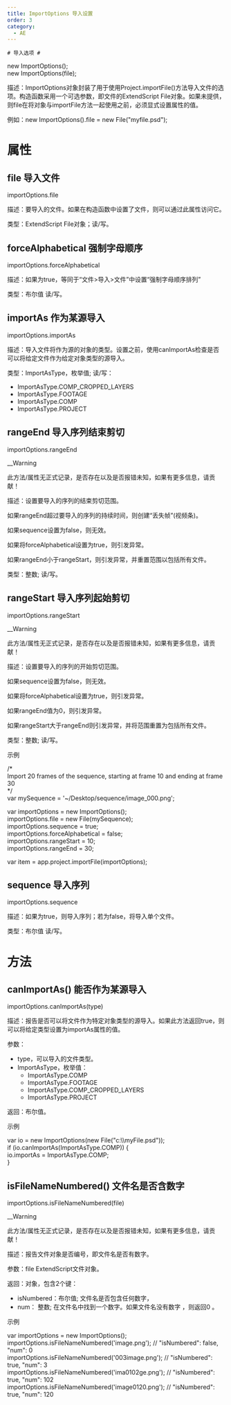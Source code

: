```yaml
---
title: ImportOptions 导入设置
order: 3
category:
  - AE
---
```

    # 导入选项 #

new ImportOptions();  
new ImportOptions(file);

描述：ImportOptions对象封装了用于使用Project.importFile()方法导入文件的选项。构造函数采用一个可选参数，即文件的ExtendScript
File对象。如果未提供，则file在将对象与importFile方法一起使用之前，必须显式设置属性的值。

例如：new ImportOptions().file = new File("myfile.psd");

# 属性 #

## file 导入文件 #

importOptions.file

描述：要导入的文件。如果在构造函数中设置了文件，则可以通过此属性访问它。

类型：ExtendScript File对象；读/写。

## forceAlphabetical 强制字母顺序 #

importOptions.forceAlphabetical

描述：如果为true，等同于“文件>导入>文件”中设置“强制字母顺序排列”

类型：布尔值 读/写。

## importAs 作为某源导入 #

importOptions.importAs

描述：导入文件将作为源的对象的类型。设置之前，使用canImportAs检查是否可以将给定文件作为给定对象类型的源导入。

类型：ImportAsType，枚举值; 读/写：

  * ImportAsType.COMP_CROPPED_LAYERS
  * ImportAsType.FOOTAGE
  * ImportAsType.COMP
  * ImportAsType.PROJECT

## rangeEnd 导入序列结束剪切 #

importOptions.rangeEnd

__Warning

此方法/属性无正式记录，是否存在以及是否报错未知，如果有更多信息，请贡献！

描述：设置要导入的序列的结束剪切范围。

如果rangeEnd超过要导入的序列的持续时间，则创建“丢失帧”(视频条)。

如果sequence设置为false，则无效。

如果将forceAlphabetical设置为true，则引发异常。

如果rangeEnd小于rangeStart，则引发异常，并重置范围以包括所有文件。

类型：整数; 读/写。

## rangeStart 导入序列起始剪切 #

importOptions.rangeStart

__Warning

此方法/属性无正式记录，是否存在以及是否报错未知，如果有更多信息，请贡献！

描述：设置要导入的序列的开始剪切范围。

如果sequence设置为false，则无效。

如果将forceAlphabetical设置为true，则引发异常。

如果rangeEnd值为0，则引发异常。

如果rangeStart大于rangeEnd则引发异常，并将范围重置为包括所有文件。

类型：整数; 读/写。

示例

/*  
Import 20 frames of the sequence, starting at frame 10 and ending at frame 30  
*/  
var mySequence = '~/Desktop/sequence/image_000.png';

var importOptions = new ImportOptions();  
importOptions.file = new File(mySequence);  
importOptions.sequence = true;  
importOptions.forceAlphabetical = false;  
importOptions.rangeStart = 10;  
importOptions.rangeEnd = 30;

var item = app.project.importFile(importOptions);

## sequence 导入序列 #

importOptions.sequence

描述：如果为true，则导入序列；若为false，将导入单个文件。

类型：布尔值 读/写。

# 方法 #

## canImportAs() 能否作为某源导入 #

importOptions.canImportAs(type)

描述：报告是否可以将文件作为特定对象类型的源导入。如果此方法返回true，则可以将给定类型设置为importAs属性的值。

参数：

  * type，可以导入的文件类型。
  * ImportAsType，枚举值： 
    * ImportAsType.COMP
    * ImportAsType.FOOTAGE
    * ImportAsType.COMP_CROPPED_LAYERS
    * ImportAsType.PROJECT

返回：布尔值。

示例

var io = new ImportOptions(new File("c:\\\myFile.psd"));  
if (io.canImportAs(ImportAsType.COMP)) {  
io.importAs = ImportAsType.COMP;  
}

## isFileNameNumbered() 文件名是否含数字 #

importOptions.isFileNameNumbered(file)

__Warning

此方法/属性无正式记录，是否存在以及是否报错未知，如果有更多信息，请贡献！

描述：报告文件对象是否编号，即文件名是否有数字。

参数：file ExtendScript文件对象。

返回：对象，包含2个键：

  * isNumbered：布尔值; 文件名是否包含任何数字，
  * num： 整数; 在文件名中找到一个数字。如果文件名没有数字 ，则返回0 。

示例

var importOptions = new ImportOptions();  
importOptions.isFileNameNumbered('image.png'); // "isNumbered": false, "num":
0  
importOptions.isFileNameNumbered('003image.png'); // "isNumbered": true,
"num": 3  
importOptions.isFileNameNumbered('ima0102ge.png'); // "isNumbered": true,
"num": 102  
importOptions.isFileNameNumbered('image0120.png'); // "isNumbered": true,
"num": 120

